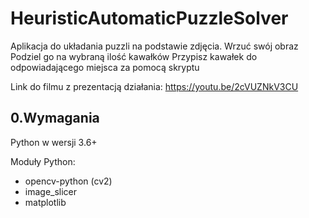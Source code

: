 # HeuristicAutomaticPuzzleSolver
Aplikacja do układania puzzli na podstawie zdjęcia.
Wrzuć swój obraz
Podziel go na wybraną ilość kawałków
Przypisz kawałek do odpowiadającego miejsca za pomocą skryptu

Link do filmu z prezentacją działania: https://youtu.be/2cVUZNkV3CU



## 0.Wymagania

Python w wersji 3.6+

Moduły Python:

*  opencv-python (cv2)
*  image_slicer
*  matplotlib


